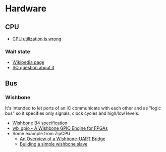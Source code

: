 # Hardware

## CPU

 - [CPU utilization is wrong](http://www.brendangregg.com/blog/2017-05-09/cpu-utilization-is-wrong.html)

### Wait state

 - [Wikipedia page](https://en.wikipedia.org/wiki/Wait_state)
 - [SO question about it](https://stackoverflow.com/questions/1546756/does-a-one-cycle-instruction-take-one-cycle-even-if-ram-is-slow)

## Bus

### Wishbone

It's intended to let ports of an IC communicate with each other and as "logic bus" so it
specifies only signals, clock cycles and high/low levels.

 - [Wishbone B4 specification](https://cdn.opencores.org/downloads/wbspec_b4.pdf)
 - [wb_gpio - A Wishbone GPIO Engine for FPGAs](http://www.phisch.org/website/wb_gpio/index.html)
 - Some example from ZipCPU
   - [An Overview of a Wishbone-UART Bridge](https://zipcpu.com/blog/2017/06/05/wb-bridge-overview.html)
   - [Building a simple wishbone slave](https://zipcpu.com/zipcpu/2017/05/29/simple-wishbone.html)
